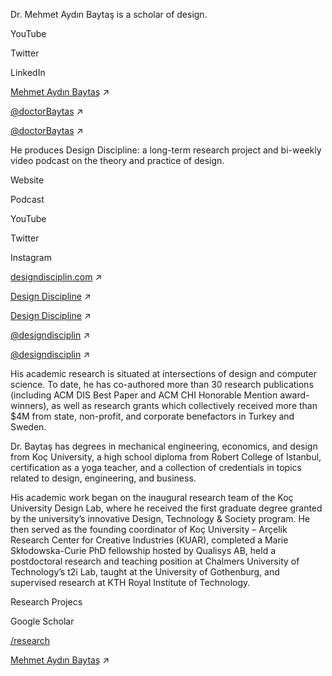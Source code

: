 <div class="row mb-3">
<div class="col-md-6" markdown="1">

<p markdown='1'>
Dr. Mehmet Aydın Baytaş is a scholar of design.
</p>

</div><!-- col -->
</div><!-- .row -->


<div class="row mb-5">
<div class="col-sm-6 col-md-3" markdown="1">
  
YouTube

Twitter

LinkedIn

</div><!-- col -->
<div class="col-sm-6 col-md-3" markdown="1">
  
[Mehmet Aydın Baytaş](http://youtube.com/mbaytas)  ↗

[@doctorBaytas](http://twitter.com/doctorBaytas)  ↗

[@doctorBaytas](https://www.linkedin.com/in/doctorbaytas)  ↗

</div><!-- col -->
</div><!-- .row -->




<div class="row mb-3">
<div class="col-md-6" markdown="1">

He produces Design Discipline: a long-term research project and bi-weekly video podcast on the theory and practice of design.

</div><!-- col -->
</div><!-- .row -->


<div class="row mb-5">
<div class="col-sm-6 col-md-3" markdown="1">
  
Website

Podcast

YouTube

Twitter

Instagram

</div><!-- col -->
<div class="col-sm-6 col-md-3" markdown="1">
  
[designdisciplin.com](http://designdisciplin.com) ↗

[Design Discipline](http://podcast.designdisciplin.com)  ↗

[Design Discipline](https://www.youtube.com/channel/UCtXM3JdnERaNOiFKaHZJL_w)  ↗

[@designdisciplin](http://twitter.com/designdisciplin)  ↗

[@designdisciplin](http://instagram.com/designdisciplin.com)  ↗

</div><!-- col -->
</div><!-- .row -->




<div class="row mb-3">
<div class="col-md-6" markdown="1">

His academic research is situated at intersections of design and computer science. To date, he has co-authored more than 30 research publications (including ACM DIS Best Paper and ACM CHI Honorable Mention award-winners), as well as research grants which collectively received more than $4M from state, non-profit, and corporate benefactors in Turkey and Sweden. 

Dr. Baytaş has degrees in mechanical engineering, economics, and design from Koç University, a high school diploma from Robert College of Istanbul, certification as a yoga teacher, and a collection of credentials in topics related to design, engineering, and business.

His academic work began on the inaugural research team of the Koç University Design Lab, where he received the first graduate degree granted by the university’s innovative Design, Technology & Society program. He then served as the founding coordinator of Koç University – Arçelik Research Center for Creative Industries (KUAR), completed a Marie Skłodowska-Curie PhD fellowship hosted by Qualisys AB, held a postdoctoral research and teaching position at Chalmers University of Technology’s t2i Lab, taught at the University of Gothenburg, and supervised research at KTH Royal Institute of Technology.
  
</div><!-- col -->
</div><!-- row -->

<div class="row mb-5">
<div class="col-sm-6 col-md-3" markdown="1">

Research Projecs

Google Scholar

</div><!-- col -->
<div class="col-sm-6 col-md-3" markdown="1">

[/research](/research/)

[Mehmet Aydın Baytaş](https://scholar.google.com/citations?user=2ZPGfGYAAAAJ) ↗ 
 

</div><!-- col -->
</div><!-- .row -->
